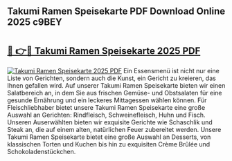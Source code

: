## Takumi Ramen Speisekarte PDF Download Online 2025 c9BEY

# <h2><a href="http://gcc9xp7.nevu.top/?p=Takumi+Ramen+Speisekarte">🔗 👉🔴 Takumi Ramen Speisekarte 2025 PDF</a></h2>

[![Takumi Ramen Speisekarte 2025 PDF](https://i.imgur.com/dBaPXMq.png)](http://gcc9xp7.nevu.top/?p=Takumi+Ramen+Speisekarte)
Ein Essensmenü ist nicht nur eine Liste von Gerichten, sondern auch die Kunst, ein Gericht zu kreieren, das Ihnen gefallen wird. Auf unserer Takumi Ramen Speisekarte bieten wir einen Salatbereich an, in dem Sie aus frischen Gemüse- und Obstsalaten für eine gesunde Ernährung und ein leckeres Mittagessen wählen können. Für Fleischliebhaber bietet unsere Takumi Ramen Speisekarte eine große Auswahl an Gerichten: Rindfleisch, Schweinefleisch, Huhn und Fisch. Unseren Auserwählten bieten wir exquisite Gerichte wie Schaschlik und Steak an, die auf einem alten, natürlichen Feuer zubereitet werden. Unsere Takumi Ramen Speisekarte bietet eine große Auswahl an Desserts, von klassischen Torten und Kuchen bis hin zu exquisiten Crème Brûlée und Schokoladenstückchen.
